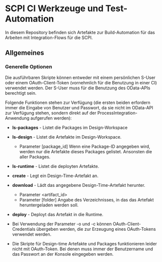 # SCPI CI Werkzeuge und Test-Automation
In diesem Repository befinden sich Artefakte zur Build-Automation für  das Arbeiten mit Integration-Flows für die SCPI.

## Allgemeines
### Generelle Optionen
Die ausführbaren Skripte können entweder mit einem persönlichen S-User oder einem OAuth-Client-Token (vornehmlich
für die Benutzung in einer CI) verwendet werden. Der S-User muss für die Benutzung des OData-APIs berechtigt sein.

Folgende Funktionen stehen zur Verfügung (die ersten beiden erfordern immer die Eingabe von Benutzer und Passwort,
da sie nicht im OData-API zur Verfügung stehen, sondern direkt auf der ProcessIntegration-Anwendung aufgerufen werden):
- **ls-packages** - Listet die Packages im Design-Workspace
- **ls-design** - Listet die Artefakte im Design-Workspace.
  - Parameter [package_id] Wenn eine Package-ID angegeben wird, werden nur die Artefakte dieses Packages gelistet. Ansonsten
  die aller Packages.
- **ls-runtime** - Listet die deployten Artefakte.
- **create** - Legt ein Design-Time-Artefakt an.
- **download** - Lädt das angegebene Design-Time-Artefakt herunter.
  - Parameter <artifact_id>
  - Parameter [folder] Angabe des Verzeichnisses, in das das Artefakt heruntergeladen werden soll.
- **deploy** - Deployt das Artefakt in die Runtime.


- Bei Verwendung der Parameter -o und -c können OAuth-Client-Credentials übergeben werden, die zur Erzeugung eines
  OAuth-Tokens verwendet werden.
- Die Skripte für Design-time Artefakte und Packages funktionieren leider nicht mit OAuth-Token. Bei denen muss immer
  der Benutzername und das Passwort an der Konsole eingegeben werden.
